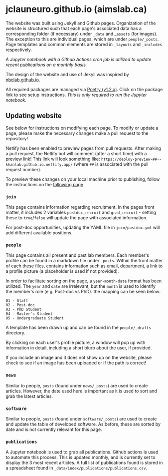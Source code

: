 # jclauneuro.github.io (aimslab.ca)

The website was built using Jekyll and Github pages. Organization of the website 
is structured such that each page's associated data has a corresponding folder 
(if necessary) under `_data` and _`assets` (for images). The exception to this 
are individual pages, which are under `people/_posts`. Page templates and common 
elements are stored in `_layouts` and `_includes` respectively.

_A Jupyter notebook with a Github Actions cron job is utilized to update 
recent publications on a monthly basis._

The design of the website and use of Jekyll was inspired by 
[nbclab.github.io](https://github.com/NBCLab/nbclab.github.io).

All required packages are managed via 
[Poetry (v1.2.x)](https://python-poetry.org/). Click on the package link to see 
setup instructions.
_This is only required to run the Jupyter notebook._

## Updating website

See below for instructions on modifying each page. To modify or update a page, 
please make the necessary changes make a pull request to the repository! 

Netlify has been enabled to preview pages from pull requests. After making a 
pull request, the Netlify bot will comment (after a short time) with a preview 
link! This link will look something like: 
`https://deploy-preview-##--khanlab.github.io.netlify.app/` (where `##` is 
associated with the pull request number).

To preview these changes on your local machine prior to publishing, follow 
the instructions on the [following page](https://docs.github.com/en/pages/setting-up-a-github-pages-site-with-jekyll/testing-your-github-pages-site-locally-with-jekyll).

### `join`

This page contains information regarding recruitment. In the pages front matter, 
it includes 2 variables `postdoc_recruit` and `grad_recruit` - setting these to 
`true`/`false` will update the page with associated information.

For post-doc opportunities, updating the YAML file in `join/postdoc.yml` will 
add different available positions.

### `people`

This page contains all present and past lab members. Each member's profile can 
be found in a markdown file under `_posts`. Within the front matter of each 
these files, contains information such as email, department, a link to a 
profile picture (a placeholder is used if not provided). 

In order to facilitate sorting on the page, a `year-month-date` format has been 
utilized. The `year` and `date` are irrelevant, but the `month` is used to 
identify the member's role (e.g. Post-doc vs PhD). the mapping can be seen below:

```
01 - Staff
02 - Post-doc
03 - PhD Student
04 - Master's Student
05 - Undergraduate Student
```

A template has been drawn up and can be found in the `people/_drafts` directory. 

By clicking on each user's profile picture, a window will pop up with 
information in detail, including a short blurb about the user, if provided.

If you include an image and it does not show up on the website, please check to 
see if an image has been uploaded or if the path is correct!

### `news`

Similar to people, `posts` (found under `news/_posts`) are used to create 
articles. However, the date used here is important as it is used to sort and 
grab the latest articles.

### `software`
Similar to people, `posts` (found under `software/_posts`) are used to create 
and update the table of developed software. As before, these are sorted by date 
and is not currently relevant for this page.

### `publications`

A Jupyter notebook is used to grab all publications. Github actions is used to 
automate this process. This is updated monthly, and is currently set to display 
the 3 most recent articles. A full list of publications found is stored in a 
spreadsheet found in `_data/index/publications/publications.csv`.

